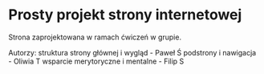 # Prosty projekt strony internetowej

Strona zaprojektowana w ramach ćwiczeń w grupie.


Autorzy:
struktura strony głównej i wygląd - Paweł Ś
podstrony i nawigacja - Oliwia T
wsparcie merytoryczne i mentalne - Filip S

